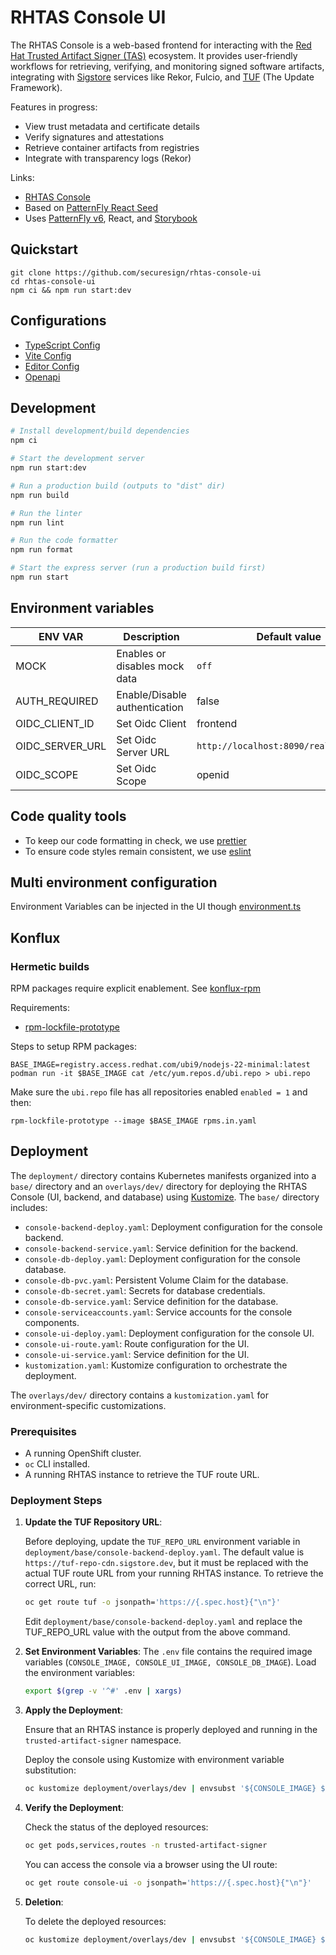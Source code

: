 # RHTAS Console UI

The RHTAS Console is a web-based frontend for interacting with the [Red Hat Trusted Artifact Signer (TAS)](https://developers.redhat.com/products/trusted-artifact-signer/overview) ecosystem. It provides user-friendly workflows for retrieving, verifying, and monitoring signed software artifacts, integrating with [Sigstore](https://www.sigstore.dev/) services like Rekor, Fulcio, and [TUF](https://theupdateframework.io/) (The Update Framework).

Features in progress:

- View trust metadata and certificate details
- Verify signatures and attestations
- Retrieve container artifacts from registries
- Integrate with transparency logs (Rekor)

Links:

- [RHTAS Console](https://github.com/securesign/rhtas-console)
- Based on [PatternFly React Seed](https://github.com/patternfly/patternfly-react-seed)
- Uses [PatternFly v6](https://www.patternfly.org/), React, and [Storybook](https://storybook.js.org/)

## Quickstart

```
git clone https://github.com/securesign/rhtas-console-ui
cd rhtas-console-ui
npm ci && npm run start:dev
```

## Configurations

- [TypeScript Config](./client/tsconfig.app.json)
- [Vite Config](./client/vite.config.ts)
- [Editor Config](./.editorconfig)
- [Openapi](./client/openapi/console.yaml)

## Development

```bash
# Install development/build dependencies
npm ci

# Start the development server
npm run start:dev

# Run a production build (outputs to "dist" dir)
npm run build

# Run the linter
npm run lint

# Run the code formatter
npm run format

# Start the express server (run a production build first)
npm run start
```

## Environment variables

| ENV VAR         | Description                   | Default value                          |
| --------------- | ----------------------------- | -------------------------------------- |
| MOCK            | Enables or disables mock data | `off`                                  |
| AUTH_REQUIRED   | Enable/Disable authentication | false                                  |
| OIDC_CLIENT_ID  | Set Oidc Client               | frontend                               |
| OIDC_SERVER_URL | Set Oidc Server URL           | `http://localhost:8090/realms/console` |
| OIDC_SCOPE      | Set Oidc Scope                | openid                                 |

## Code quality tools

- To keep our code formatting in check, we use [prettier](https://github.com/prettier/prettier)
- To ensure code styles remain consistent, we use [eslint](https://eslint.org/)

## Multi environment configuration

Environment Variables can be injected in the UI though [environment.ts](./common/src/environment.ts)

## Konflux

### Hermetic builds

RPM packages require explicit enablement. See [konflux-rpm ](https://konflux-ci.dev/docs/building/prefetching-dependencies/#rpm)

Requirements:

- [rpm-lockfile-prototype](https://github.com/konflux-ci/rpm-lockfile-prototype?tab=readme-ov-file#installation)

Steps to setup RPM packages:

```
BASE_IMAGE=registry.access.redhat.com/ubi9/nodejs-22-minimal:latest
podman run -it $BASE_IMAGE cat /etc/yum.repos.d/ubi.repo > ubi.repo
```

Make sure the `ubi.repo` file has all repositories enabled `enabled = 1` and then:

```
rpm-lockfile-prototype --image $BASE_IMAGE rpms.in.yaml
```

## Deployment

The `deployment/` directory contains Kubernetes manifests organized into a `base/` directory and an `overlays/dev/` directory for deploying the RHTAS Console (UI, backend, and database) using [Kustomize](https://kustomize.io/). The `base/` directory includes:

- `console-backend-deploy.yaml`: Deployment configuration for the console backend.
- `console-backend-service.yaml`: Service definition for the backend.
- `console-db-deploy.yaml`: Deployment configuration for the console database.
- `console-db-pvc.yaml`: Persistent Volume Claim for the database.
- `console-db-secret.yaml`: Secrets for database credentials.
- `console-db-service.yaml`: Service definition for the database.
- `console-serviceaccounts.yaml`: Service accounts for the console components.
- `console-ui-deploy.yaml`: Deployment configuration for the console UI.
- `console-ui-route.yaml`: Route configuration for the UI.
- `console-ui-service.yaml`: Service definition for the UI.
- `kustomization.yaml`: Kustomize configuration to orchestrate the deployment.

The `overlays/dev/` directory contains a `kustomization.yaml` for environment-specific customizations.

### Prerequisites

- A running OpenShift cluster.
- `oc` CLI installed.
- A running RHTAS instance to retrieve the TUF route URL.

### Deployment Steps

1. **Update the TUF Repository URL**:

   Before deploying, update the `TUF_REPO_URL` environment variable in `deployment/base/console-backend-deploy.yaml`. The default value is `https://tuf-repo-cdn.sigstore.dev`, but it must be replaced with the actual TUF route URL from your running RHTAS instance. To retrieve the correct URL, run:

   ```bash
   oc get route tuf -o jsonpath='https://{.spec.host}{"\n"}'
   ```
   Edit `deployment/base/console-backend-deploy.yaml` and replace the TUF_REPO_URL value with the output from the above command.

2. **Set Environment Variables**:
   The `.env` file contains the required image variables (`CONSOLE_IMAGE, CONSOLE_UI_IMAGE, CONSOLE_DB_IMAGE`). Load the environment variables:

   ```bash
   export $(grep -v '^#' .env | xargs)
   ```

3. **Apply the Deployment**:

   Ensure that an RHTAS instance is properly deployed and running in the `trusted-artifact-signer` namespace.

   Deploy the console using Kustomize with environment variable substitution:

   ```bash
   oc kustomize deployment/overlays/dev | envsubst '${CONSOLE_IMAGE} ${CONSOLE_UI_IMAGE} ${CONSOLE_DB_IMAGE}' | oc apply -f -
   ```

4. **Verify the Deployment**:

   Check the status of the deployed resources:

   ```bash
   oc get pods,services,routes -n trusted-artifact-signer
   ```

   You can access the console via a browser using the UI route:
   ```bash
   oc get route console-ui -o jsonpath='https://{.spec.host}{"\n"}'
   ```

5. **Deletion**:

   To delete the deployed resources:

   ```bash
   oc kustomize deployment/overlays/dev | envsubst '${CONSOLE_IMAGE} ${CONSOLE_UI_IMAGE} ${CONSOLE_DB_IMAGE}' | oc delete -f -
   ```
